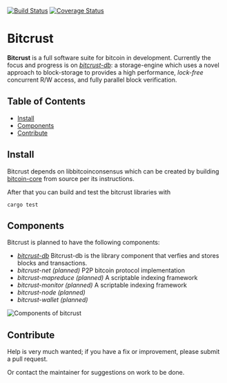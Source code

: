 [![Build Status](https://travis-ci.org/tomasvdw/bitcrust.svg?branch=master)](https://travis-ci.org/tomasvdw/bitcrust)
[![Coverage Status](https://coveralls.io/repos/github/tomasvdw/bitcrust/badge.svg)](https://coveralls.io/github/tomasvdw/bitcrust)

# Bitcrust


**Bitcrust** is a full software suite for bitcoin in development. Currently the focus and progress is on 
 _[bitcrust-db](bitcrust-lib/README.md)_: a storage-engine which uses a novel approach to block-storage to 
provides a high performance, _lock-free_ concurrent R/W access, and 
fully parallel block verification.   


## Table of Contents

- [Install](#install)
- [Components](#components)
- [Contribute](#contribute)

## Install

Bitcrust depends on libbitcoinconsensus which can be created by building 
[bitcoin-core](https://github.com/bitcoin/bitcoin) from source per its instructions.


After that  you can build and test the bitcrust libraries with

```
cargo test
```


## Components

Bitcrust is planned to have the following components:

* _[bitcrust-db](bitcrust-lib/README.md)_ Bitcrust-db is the library component that verfies and stores blocks 
and transactions. 
* _bitcrust-net (planned)_ P2P bitcoin protocol implementation
* _bitcrust-mapreduce (planned)_ A scriptable indexing framework
* _bitcrust-monitor (planned)_ A scriptable indexing framework
* _bitcrust-node (planned)_  
* _bitcrust-wallet (planned)_


![Components of bitcrust](https://cdn.rawgit.com/tomasvdw/bitcrust/master/doc/spent-tree1.svg "Dependencies")


## Contribute

Help is very much wanted; if you have a fix or improvement, please submit a pull request.
 
 Or contact the maintainer for suggestions on work to be done. 
